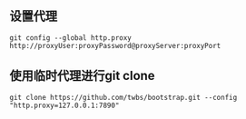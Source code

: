 ## 设置代理
```condole
git config --global http.proxy http://proxyUser:proxyPassword@proxyServer:proxyPort
```

## 使用临时代理进行git clone
```console
git clone https://github.com/twbs/bootstrap.git --config "http.proxy=127.0.0.1:7890"
```